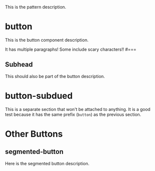 This is the pattern description.


# button

This is the button component description.

It has multiple paragraphs! Some include scary characters!! #===

## Subhead

This should also be part of the button description.


# button-subdued

This is a separate section that won't be attached to anything. It is a good test because it has the same prefix (`button`) as the previous section.


# Other Buttons

## segmented-button

Here is the segmented button description.
